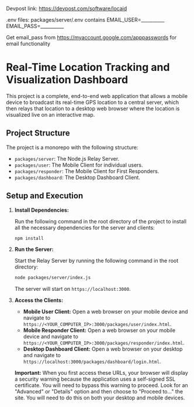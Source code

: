 Devpost link: https://devpost.com/software/locaid

.env files: packages/server/.env contains EMAIL_USER=__________ EMAIL_PASS=__________

Get email_pass from https://myaccount.google.com/apppasswords for email functionality

# Real-Time Location Tracking and Visualization Dashboard

This project is a complete, end-to-end web application that allows a mobile device to broadcast its real-time GPS location to a central server, which then relays that location to a desktop web browser where the location is visualized live on an interactive map.

## Project Structure

The project is a monorepo with the following structure:

- `packages/server`: The Node.js Relay Server.
- `packages/user`: The Mobile Client for individual users.
- `packages/responder`: The Mobile Client for First Responders.
- `packages/dashboard`: The Desktop Dashboard Client.

## Setup and Execution

1.  **Install Dependencies:**

    Run the following command in the root directory of the project to install all the necessary dependencies for the server and clients:

    ```bash
    npm install
    ```

2.  **Run the Server:**

    Start the Relay Server by running the following command in the root directory:

    ```bash
    node packages/server/index.js
    ```

    The server will start on `https://localhost:3000`.

3.  **Access the Clients:**

    *   **Mobile User Client:** Open a web browser on your mobile device and navigate to `https://<YOUR_COMPUTER_IP>:3000/packages/user/index.html`.
    *   **Mobile Responder Client:** Open a web browser on your mobile device and navigate to `https://<YOUR_COMPUTER_IP>:3000/packages/responder/index.html`.
    *   **Desktop Dashboard Client:** Open a web browser on your desktop and navigate to `https://localhost:3000/packages/dashboard/login.html`.

    **Important:** When you first access these URLs, your browser will display a security warning because the application uses a self-signed SSL certificate. You will need to bypass this warning to proceed. Look for an "Advanced" or "Details" option and then choose to "Proceed to..." the site. You will need to do this on both your desktop and mobile devices.
